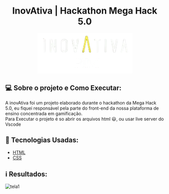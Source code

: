 <h1 align="center">
    InovAtiva | Hackathon Mega Hack 5.0
</h1>

<p align="center">
  <img src="views/img/logo.png">
</p>

## 💻 Sobre o projeto e Como Executar:
A inovAtiva foi um projeto elaborado durante o hackathon da Mega Hack 5.0, eu fiquei responsável pela parte do front-end da nossa plataforma de ensino concentrada em gamificação.<br>
Para Executar o projeto é so abrir os arquivos html 😃, ou usar live server do Vscode

## 🚀 Tecnologias Usadas:

- [HTML](https://www.w3schools.com/html/)
- [CSS](https://developer.mozilla.org/pt-BR/docs/Web/CSS)

 ## ℹ️ Resultados:
 
  ![tela1](views/img/telas.gif)
